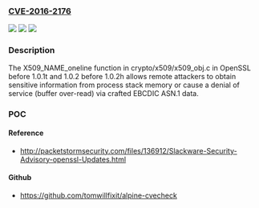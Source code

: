 ### [CVE-2016-2176](https://cve.mitre.org/cgi-bin/cvename.cgi?name=CVE-2016-2176)
![](https://img.shields.io/static/v1?label=Product&message=n%2Fa&color=blue)
![](https://img.shields.io/static/v1?label=Version&message=n%2Fa&color=blue)
![](https://img.shields.io/static/v1?label=Vulnerability&message=n%2Fa&color=brighgreen)

### Description

The X509_NAME_oneline function in crypto/x509/x509_obj.c in OpenSSL before 1.0.1t and 1.0.2 before 1.0.2h allows remote attackers to obtain sensitive information from process stack memory or cause a denial of service (buffer over-read) via crafted EBCDIC ASN.1 data.

### POC

#### Reference
- http://packetstormsecurity.com/files/136912/Slackware-Security-Advisory-openssl-Updates.html

#### Github
- https://github.com/tomwillfixit/alpine-cvecheck

